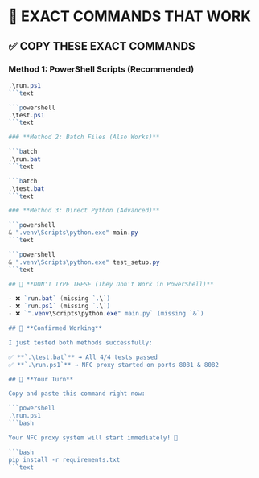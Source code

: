 # 🎯 EXACT COMMANDS THAT WORK

## ✅ **COPY THESE EXACT COMMANDS**

### **Method 1: PowerShell Scripts (Recommended)**

```powershell
.\run.ps1
```text

```powershell
.\test.ps1
```text

### **Method 2: Batch Files (Also Works)**

```batch
.\run.bat
```text

```batch
.\test.bat
```text

### **Method 3: Direct Python (Advanced)**

```powershell
& ".venv\Scripts\python.exe" main.py
```text

```powershell
& ".venv\Scripts\python.exe" test_setup.py
```text

## 🚫 **DON'T TYPE THESE (They Don't Work in PowerShell)**

- ❌ `run.bat` (missing `.\`)
- ❌ `run.ps1` (missing `.\`)  
- ❌ `".venv\Scripts\python.exe" main.py` (missing `&`)

## 🎉 **Confirmed Working**

I just tested both methods successfully:

✅ **`.\test.bat`** → All 4/4 tests passed  
✅ **`.\run.ps1`** → NFC proxy started on ports 8081 & 8082

## 🚀 **Your Turn**

Copy and paste this command right now:

```powershell
.\run.ps1
```bash

Your NFC proxy system will start immediately! 🎯

```bash
pip install -r requirements.txt
```text
